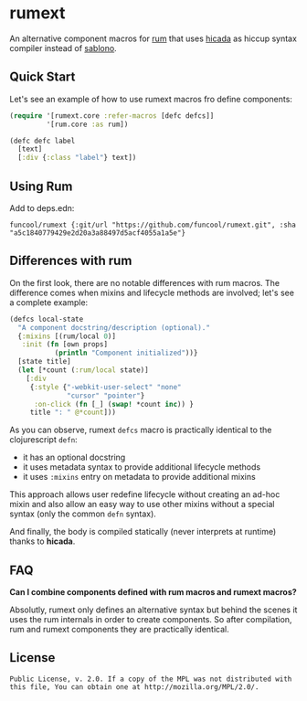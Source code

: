 # rumext #

An alternative component macros for
[rum](https://github.com/tonsky/rum) that uses
[hicada](https://github.com/rauhs/hicada) as hiccup syntax compiler
instead of [sablono](https://github.com/r0man/sablono).

## Quick Start

Let's see an example of how to use rumext macros fro define
components:

```clojure
(require '[rumext.core :refer-macros [defc defcs]]
         '[rum.core :as rum])

(defc defc label 
  [text]
  [:div {:class "label"} text])
```

## Using Rum

Add to deps.edn:

```
funcool/rumext {:git/url "https://github.com/funcool/rumext.git", :sha "a5c1840779429e2d20a3a88497d5acf4055a1a5e"}
```

## Differences with rum

On the first look, there are no notable differences with rum
macros. The difference comes when mixins and lifecycle methods
are involved; let's see a complete example:

```clojure
(defcs local-state
  "A component docstring/description (optional)."
  {:mixins [(rum/local 0)]
   :init (fn [own props]
           (println "Component initialized"))}
  [state title]
  (let [*count (:rum/local state)]
    [:div
     {:style {"-webkit-user-select" "none"
              "cursor" "pointer"}
      :on-click (fn [_] (swap! *count inc)) }
     title ": " @*count]))
```

As you can observe, rumext `defcs` macro is practically identical to
the clojurescript `defn`:

- it has an optional docstring
- it uses metadata syntax to provide additional lifecycle methods
- it uses `:mixins` entry on metadata to provide additional mixins

This approach allows user redefine lifecycle without creating an
ad-hoc mixin and also allow an easy way to use other mixins without
a special syntax (only the common `defn` syntax).

And finally, the body is compiled statically (never interprets at
runtime) thanks to **hicada**.


## FAQ

**Can I combine components defined with rum macros and rumext macros?**

Absolutly, rumext only defines an alternative syntax but behind the
scenes it uses the rum internals in order to create components. So
after compilation, rum and rumext components they are practically
identical.


## License ##

``` This Source Code Form is subject to the terms of the Mozilla
Public License, v. 2.0. If a copy of the MPL was not distributed with
this file, You can obtain one at http://mozilla.org/MPL/2.0/.

